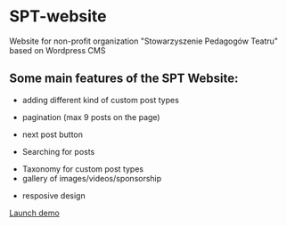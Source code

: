 # SPT-website
Website for non-profit organization "Stowarzyszenie Pedagogów Teatru" based on Wordpress CMS

## Some main features of the SPT Website:
* adding different kind of custom post types
- pagination (max 9 posts on the page)
+ next post button
* Searching for posts
- Taxonomy for custom post types
- gallery of images/videos/sponsorship
* resposive design

[Launch demo](http://79.170.40.40/meerfi.com/spt/)


